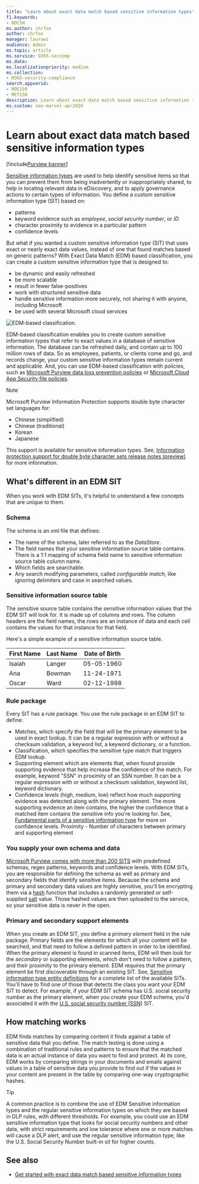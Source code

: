 ```yaml
---
title: "Learn about exact data match based sensitive information types"
f1.keywords:
- NOCSH
ms.author: chrfox
author: chrfox
manager: laurawi
audience: Admin
ms.topic: article
ms.service: O365-seccomp
ms.date:
ms.localizationpriority: medium
ms.collection:
- M365-security-compliance
search.appverid:
- MOE150
- MET150
description: Learn about exact data match based sensitive information types.
ms.custom: seo-marvel-apr2020
---
```


# Learn about exact data match based sensitive information types

[!include[Purview banner](../includes/purview-rebrand-banner.md)]

[Sensitive information types](sensitive-information-type-learn-about.md) are used to help identify sensitive items so that you can prevent them from being inadvertently or inappropriately shared, to help in locating relevant data in eDiscovery, and to apply governance actions to certain types of information. You define a custom sensitive information type (SIT) based on:

- patterns
- keyword evidence such as *employee*, *social security number*, or *ID*
- character proximity to evidence in a particular pattern
- confidence levels

But what if you wanted a custom sensitive information type (SIT) that uses exact or nearly exact data values, instead of one that found matches based on generic patterns? With Exact Data Match (EDM) based classification, you can create a custom sensitive information type that is designed to:

- be dynamic and easily refreshed
- be more scalable
- result in fewer false-positives
- work with structured sensitive data
- handle sensitive information more securely, not sharing it with anyone, including Microsoft
- be used with several Microsoft cloud services

![EDM-based classification.](../media/EDMClassification.png)

EDM-based classification enables you to create custom sensitive information types that refer to exact values in a database of sensitive information. The database can be refreshed daily, and contain up to 100 million rows of data. So as employees, patients, or clients come and go, and records change, your custom sensitive information types remain current and applicable. And, you can use EDM-based classification with policies, such as [Microsoft Purview data loss prevention policies](dlp-learn-about-dlp.md) or [Microsoft Cloud App Security file policies](/cloud-app-security/data-protection-policies).

> [!NOTE]
> Microsoft Purview Information Protection supports double byte character set languages for:
>
> - Chinese (simplified)
> - Chinese (traditional)
> - Korean
> - Japanese
>
> This support is available for sensitive information types. See, [Information protection support for double byte character sets release notes (preview)](mip-dbcs-relnotes.md) for more information.

## What's different in an EDM SIT

When you work with EDM SITs, it's helpful to understand a few concepts that are unique to them.  

### Schema

The schema is an xml file that defines:

- The name of the schema, later referred to as the *DataStore*. 
- The field names that your sensitive information source table contains. There is a 1:1 mapping of schema field name to sensitive information source table column name.
- Which fields are searchable.
- Any search modifying parameters, called *configurable match*, like ignoring delimiters and case in searched values.

### Sensitive information source table

The sensitive source table contains the sensitive information values that the EDM SIT will look for. It is made up of columns and rows. The column headers are the field names, the rows are an instance of data and each cell contains the values for that instance for that field.

Here's a simple example of a sensitive information source table.

|First Name|Last Name|Date of Birth|
|---|---|---|
|Isaiah|Langer| 05-05-1960|
|Ana|Bowman|11-24-1971|
|Oscar|Ward|02-12-1998|

### Rule package

Every SIT has a rule package. You use the rule package in an EDM SIT to define:

- Matches, which specify the field that will be the primary element to be used in exact lookup. It can be a regular expression with or without a checksum validation, a keyword list, a keyword dictionary, or a function.
- Classification, which specifies the sensitive type match that triggers EDM lookup.
- Supporting element which are elements that, when found provide supporting evidence that help increase the confidence of the match. For example, keyword "SSN" in proximity of an SSN number. It can be a regular expression with or without a checksum validation, keyword list, keyword dictionary.
- Confidence levels (high, medium, low) reflect how much supporting evidence was detected along with the primary element. The more supporting evidence an item contains, the higher the confidence that a matched item contains the sensitive info you're looking for. See, [Fundamental parts of a sensitive information type](sensitive-information-type-learn-about.md#fundamental-parts-of-a-sensitive-information-type) for more on confidence levels.
Proximity - Number of characters between primary and supporting element

### You supply your own schema and data

[Microsoft Purview comes with more than 200 SITS](sensitive-information-type-entity-definitions.md) with predefined schemas, regex patterns, keywords and confidence levels. With EDM SITs, you are responsible for defining the schema as well as primary and secondary fields that identify sensitive items. Because the schema and primary and secondary data values are highly sensitive, you'll be encrypting them via a [hash](/dotnet/standard/security/ensuring-data-integrity-with-hash-codes) function that includes a randomly generated or self-supplied [salt](https://en.wikipedia.org/wiki/Salt_(cryptography)#:~:text=The%20salt%20value%20is%20generated%20at%20random%20and,the%20salt%20value%20and%20hashed%20value%20are%20stored.) value. Those hashed values are then uploaded to the service, so your sensitive data is never in the open.

### Primary and secondary support elements

When you create an EDM SIT, you define a *primary element* field in the rule package. Primary fields are the elements for which all your content will be searched, and that need to follow a defined pattern in order to be identified. When the primary element is found in scanned items, EDM will then look for the *secondary* or supporting elements, which don't need to follow a pattern, and their proximity to the primary element. EDM requires that the primary element be first discoverable through an existing SIT. See, [Sensitive information type entity definitions](sensitive-information-type-entity-definitions.md) for a complete list of the available SITs. You'll have to find one of those that detects the class you want your EDM SIT to detect. For example, if your EDM SIT schema has U.S. social security number as the primary element, when you create your EDM schema, you'd associated it with the [U.S. social security number (SSN)](sensitive-information-type-entity-definitions.md#us-social-security-number-ssn) SIT.


## How matching works

EDM finds matches by comparing content it finds against a table of sensitive data that you define. The match testing is done using a combination of traditional rules and patterns to ensure that the matched data is an actual instance of data you want to find and protect. At its core, EDM works by comparing strings in your documents and emails against values in a table of sensitive data you provide to find out if the values in your content are present in the table by comparing one-way cryptographic hashes.

> [!TIP]
> A common practice is to combine the use of EDM Sensitive information types and the regular sensitive information types on which they are based in DLP rules, with different thresholds. For example, you could use an EDM sensitive information type that looks for social security numbers and other data, with strict requirements and low tolerance where one or more matches will cause a DLP alert, and use the regular sensitive information type, like the U.S. Social Security Number built-in sit for higher counts.  

## See also

- [Get started with exact data match based sensitive information types](sit-get-started-exact-data-match-based-sits-overview.md#get-started-with-exact-data-match-based-sensitive-information-types)
